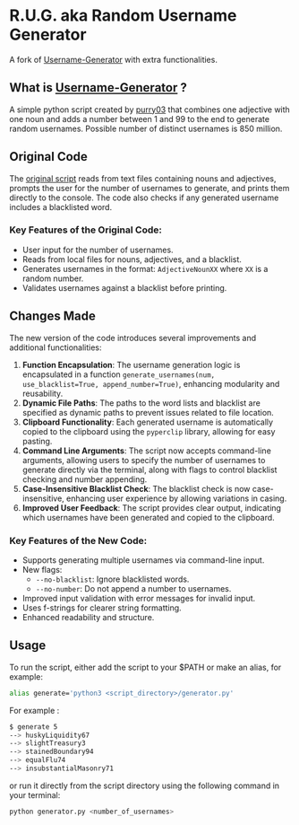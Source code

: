 # R.U.G. aka Random Username Generator
A fork of [Username-Generator](https://github.com/purry03/Username-Generator/) with extra functionalities.

## What is  [Username-Generator](https://github.com/purry03/Username-Generator/) ?
A simple python script created by [purry03](https://github.com/purry03) that combines one adjective with one noun and adds a number between 1 and 99 to the end to generate random usernames.
Possible number of distinct usernames is 850 million.

## Original Code
The [original script](https://github.com/purry03/Username-Generator/blob/master/generator.py) reads from text files containing nouns and adjectives, prompts the user for the number of usernames to generate, and prints them directly to the console. The code also checks if any generated username includes a blacklisted word.

### Key Features of the Original Code:
- User input for the number of usernames.
- Reads from local files for nouns, adjectives, and a blacklist.
- Generates usernames in the format: `AdjectiveNounXX` where `XX` is a random number.
- Validates usernames against a blacklist before printing.

## Changes Made
The new version of the code introduces several improvements and additional functionalities:
1. **Function Encapsulation**: The username generation logic is encapsulated in a function `generate_usernames(num, use_blacklist=True, append_number=True)`, enhancing modularity and reusability.
2. **Dynamic File Paths**: The paths to the word lists and blacklist are specified as dynamic paths to prevent issues related to file location.
3. **Clipboard Functionality**: Each generated username is automatically copied to the clipboard using the `pyperclip` library, allowing for easy pasting.
4. **Command Line Arguments**: The script now accepts command-line arguments, allowing users to specify the number of usernames to generate directly via the terminal, along with flags to control blacklist checking and number appending.
5. **Case-Insensitive Blacklist Check**: The blacklist check is now case-insensitive, enhancing user experience by allowing variations in casing.
6. **Improved User Feedback**: The script provides clear output, indicating which usernames have been generated and copied to the clipboard.

### Key Features of the New Code:
- Supports generating multiple usernames via command-line input.
- New flags:
  - `--no-blacklist`: Ignore blacklisted words.
  - `--no-number`: Do not append a number to usernames.
- Improved input validation with error messages for invalid input.
- Uses f-strings for clearer string formatting.
- Enhanced readability and structure.

## Usage

To run the script, either add the script to your $PATH or make an alias, for example:
```bash
alias generate='python3 <script_directory>/generator.py'
```
For example :

```bash
$ generate 5
--> huskyLiquidity67
--> slightTreasury3
--> stainedBoundary94
--> equalFlu74
--> insubstantialMasonry71
```
or run it directly from the script directory using the following command in your terminal:

```bash
python generator.py <number_of_usernames>
```
